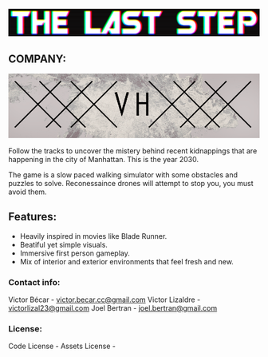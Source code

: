 

![](https://github.com/colini23/Thelaststep/blob/master/WikiResources/The_last_steep.PNG)

## COMPANY:

![](https://github.com/colini23/Thelaststep/blob/master/WikiResources/logo_1.PNG)

Follow the tracks to uncover the mistery behind recent kidnappings that are happening in the city of Manhattan. This is the year 2030.

The game is a slow paced walking simulator with some obstacles and puzzles to solve. Reconessaince drones will attempt to stop you, you must avoid them.

## Features:

* Heavily inspired in movies like Blade Runner.
* Beatiful yet simple visuals.
* Immersive first person gameplay.
* Mix of interior and exterior environments that feel fresh and new.

### Contact info:

Victor Bécar - victor.becar.cc@gmail.com
Victor Lizaldre - victorlizal23@gmail.com
Joel Bertran - joel.bertran@gmail.com

### License:

Code License - 
Assets License - 
